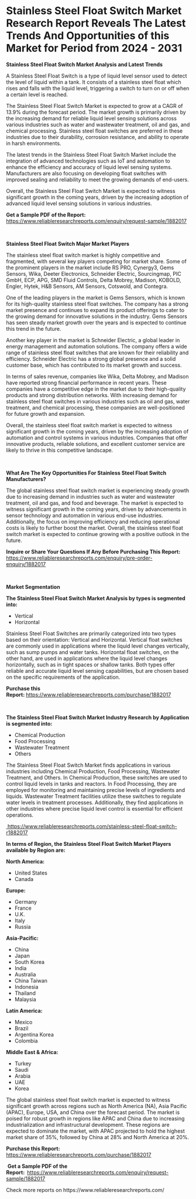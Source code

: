<p><h1>Stainless Steel Float Switch Market Research Report Reveals The Latest Trends And Opportunities of this Market for Period from 2024 - 2031</h1></p><p><strong>Stainless Steel Float Switch Market Analysis and Latest Trends</strong></p>
<p><p>A Stainless Steel Float Switch is a type of liquid level sensor used to detect the level of liquid within a tank. It consists of a stainless steel float which rises and falls with the liquid level, triggering a switch to turn on or off when a certain level is reached.</p><p>The Stainless Steel Float Switch Market is expected to grow at a CAGR of 13.9% during the forecast period. The market growth is primarily driven by the increasing demand for reliable liquid level sensing solutions across various industries such as water and wastewater treatment, oil and gas, and chemical processing. Stainless steel float switches are preferred in these industries due to their durability, corrosion resistance, and ability to operate in harsh environments.</p><p>The latest trends in the Stainless Steel Float Switch Market include the integration of advanced technologies such as IoT and automation to enhance the efficiency and accuracy of liquid level sensing systems. Manufacturers are also focusing on developing float switches with improved sealing and reliability to meet the growing demands of end-users.</p><p>Overall, the Stainless Steel Float Switch Market is expected to witness significant growth in the coming years, driven by the increasing adoption of advanced liquid level sensing solutions in various industries.</p></p>
<p><strong>Get a Sample PDF of the Report:&nbsp;</strong> <a href="https://www.reliableresearchreports.com/enquiry/request-sample/1882017">https://www.reliableresearchreports.com/enquiry/request-sample/1882017</a></p>
<p>&nbsp;</p>
<p><strong>Stainless Steel Float Switch Major Market Players</strong></p>
<p><p>The stainless steel float switch market is highly competitive and fragmented, with several key players competing for market share. Some of the prominent players in the market include RS PRO, Cynergy3, Gems Sensors, Wika, Deeter Electronics, Schneider Electric, Sourcingmap, PIC GmbH, ECP, APG, SMD Fluid Controls, Delta Mobrey, Madison, KOBOLD, Engler, Hytek, H&B Sensors, AM Sensors, Cotswold, and Contegra.</p><p>One of the leading players in the market is Gems Sensors, which is known for its high-quality stainless steel float switches. The company has a strong market presence and continues to expand its product offerings to cater to the growing demand for innovative solutions in the industry. Gems Sensors has seen steady market growth over the years and is expected to continue this trend in the future.</p><p>Another key player in the market is Schneider Electric, a global leader in energy management and automation solutions. The company offers a wide range of stainless steel float switches that are known for their reliability and efficiency. Schneider Electric has a strong global presence and a solid customer base, which has contributed to its market growth and success.</p><p>In terms of sales revenue, companies like Wika, Delta Mobrey, and Madison have reported strong financial performance in recent years. These companies have a competitive edge in the market due to their high-quality products and strong distribution networks. With increasing demand for stainless steel float switches in various industries such as oil and gas, water treatment, and chemical processing, these companies are well-positioned for future growth and expansion.</p><p>Overall, the stainless steel float switch market is expected to witness significant growth in the coming years, driven by the increasing adoption of automation and control systems in various industries. Companies that offer innovative products, reliable solutions, and excellent customer service are likely to thrive in this competitive landscape.</p></p>
<p>&nbsp;</p>
<p><strong>What Are The Key Opportunities For Stainless Steel Float Switch Manufacturers?</strong></p>
<p><p>The global stainless steel float switch market is experiencing steady growth due to increasing demand in industries such as water and wastewater treatment, oil and gas, and food and beverage. The market is expected to witness significant growth in the coming years, driven by advancements in sensor technology and automation in various end-use industries. Additionally, the focus on improving efficiency and reducing operational costs is likely to further boost the market. Overall, the stainless steel float switch market is expected to continue growing with a positive outlook in the future.</p></p>
<p><strong>Inquire or Share Your Questions If Any Before Purchasing This Report:</strong> <a href="https://www.reliableresearchreports.com/enquiry/pre-order-enquiry/1882017">https://www.reliableresearchreports.com/enquiry/pre-order-enquiry/1882017</a></p>
<p>&nbsp;</p>
<p><strong>Market Segmentation</strong></p>
<p><strong>The Stainless Steel Float Switch Market Analysis by types is segmented into:</strong></p>
<p><ul><li>Vertical</li><li>Horizontal</li></ul></p>
<p><p>Stainless Steel Float Switches are primarily categorized into two types based on their orientation: Vertical and Horizontal. Vertical float switches are commonly used in applications where the liquid level changes vertically, such as sump pumps and water tanks. Horizontal float switches, on the other hand, are used in applications where the liquid level changes horizontally, such as in tight spaces or shallow tanks. Both types offer reliable and accurate liquid level sensing capabilities, but are chosen based on the specific requirements of the application.</p></p>
<p><strong>Purchase this Report:&nbsp;</strong><a href="https://www.reliableresearchreports.com/purchase/1882017">https://www.reliableresearchreports.com/purchase/1882017</a></p>
<p>&nbsp;</p>
<p><strong>The Stainless Steel Float Switch Market Industry Research by Application is segmented into:</strong></p>
<p><ul><li>Chemical Production</li><li>Food Processing</li><li>Wastewater Treatment</li><li>Others</li></ul></p>
<p><p>The Stainless Steel Float Switch Market finds applications in various industries including Chemical Production, Food Processing, Wastewater Treatment, and Others. In Chemical Production, these switches are used to control liquid levels in tanks and reactors. In Food Processing, they are employed for monitoring and maintaining precise levels of ingredients and liquids. Wastewater Treatment facilities utilize these switches to regulate water levels in treatment processes. Additionally, they find applications in other industries where precise liquid level control is essential for efficient operations.</p></p>
<p><a href="https://www.reliableresearchreports.com/stainless-steel-float-switch-r1882017">&nbsp;https://www.reliableresearchreports.com/stainless-steel-float-switch-r1882017</a></p>
<p><strong>In terms of Region, the Stainless Steel Float Switch Market Players available by Region are:</strong></p>
<p>
    <p> <strong> North America: </strong>
        <ul>
            <li>United States</li>
            <li>Canada</li>
        </ul>
        </p> 
    <p> <strong> Europe: </strong>
        <ul>
            <li>Germany</li>
            <li>France</li>
            <li>U.K.</li>
            <li>Italy</li>
            <li>Russia</li>
        </ul>
        </p> 
    <p> <strong> Asia-Pacific: </strong>
        <ul>
            <li>China</li>
            <li>Japan</li>
            <li>South Korea</li>
            <li>India</li>
            <li>Australia</li>
            <li>China Taiwan</li>
            <li>Indonesia</li>
            <li>Thailand</li>
            <li>Malaysia</li>
        </ul>
        </p> 
    <p> <strong> Latin America: </strong>
        <ul>
            <li>Mexico</li>
            <li>Brazil</li>
            <li>Argentina Korea</li>
            <li>Colombia</li>
        </ul>
        </p> 
    <p> <strong> Middle East & Africa: </strong>
        <ul>
            <li>Turkey</li>
            <li>Saudi</li>
            <li>Arabia</li>
            <li>UAE</li>
            <li>Korea</li>
        </ul>
    </p>
    </p>
<p><p>The global stainless steel float switch market is expected to witness significant growth across regions such as North America (NA), Asia Pacific (APAC), Europe, USA, and China over the forecast period. The market is poised for robust growth in regions like APAC and China due to increasing industrialization and infrastructural development. These regions are expected to dominate the market, with APAC projected to hold the highest market share of 35%, followed by China at 28% and North America at 20%.</p></p>
<p><strong>Purchase this Report: </strong><a href="https://www.reliableresearchreports.com/purchase/1882017">https://www.reliableresearchreports.com/purchase/1882017</a></p>
<p>&nbsp;<strong>Get a Sample PDF of the Report:&nbsp;&nbsp;</strong><a href="https://www.reliableresearchreports.com/enquiry/request-sample/1882017">https://www.reliableresearchreports.com/enquiry/request-sample/1882017</a></p>
<p><strong></strong></p>
<p>Check more reports on https://www.reliableresearchreports.com/</p>